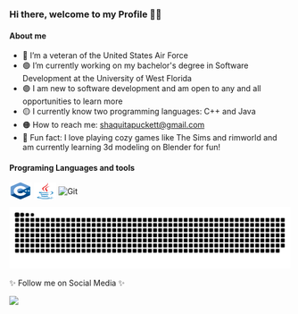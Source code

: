### Hi there, welcome to my Profile 🖖🏼

<!--
**ShaquitaP** is a ✨ _special_ ✨ repository because its `README.md` (this file) appears on your GitHub profile.
-->
#### About me

- 🔵 I’m a veteran of the United States Air Force 
- 🟢 I’m currently working on my bachelor's degree in Software Development at the University of West Florida
- 🟣 I am new to software development and am open to any and all opportunities to learn more
- 🟡 I currently know two programming languages: C++ and Java
- 🟠 How to reach me: shaquitapuckett@gmail.com
- 🔴 Fun fact: I love playing cozy games like The Sims and rimworld and am currently learning 3d modeling on Blender for fun!
 
 
  
 #### Programing Languages and tools
  
<div style="display: inline_block">
  <img align="center" alt="C/C++" height="30" width="40" src="https://raw.githubusercontent.com/devicons/devicon/master/icons/cplusplus/cplusplus-original.svg">
  <img align="center" alt="Java" height="30" width="40" src="https://raw.githubusercontent.com/devicons/devicon/master/icons/java/java-original.svg">
  <img align="center" alt="Git" height="50" width="60" src="https://cdn.jsdelivr.net/gh/devicons/devicon/icons/git/git-original-wordmark.svg">
 <!-- Docker icon as a placeholder for JetBrains -->
</div>
 
 
 ![](https://github.com/Platane/snk/raw/output/github-contribution-grid-snake.svg)
 
 
✨ Follow me on Social Media ✨

<div> 
    <a href="https://github.com/ShaquitaP" target="_blank"><img src="https://img.shields.io/badge/gitlab-%23181717.svg?style=for-the-badge&logo=gitlab&logoColor=white" target="_blank"></a> 
</div>

